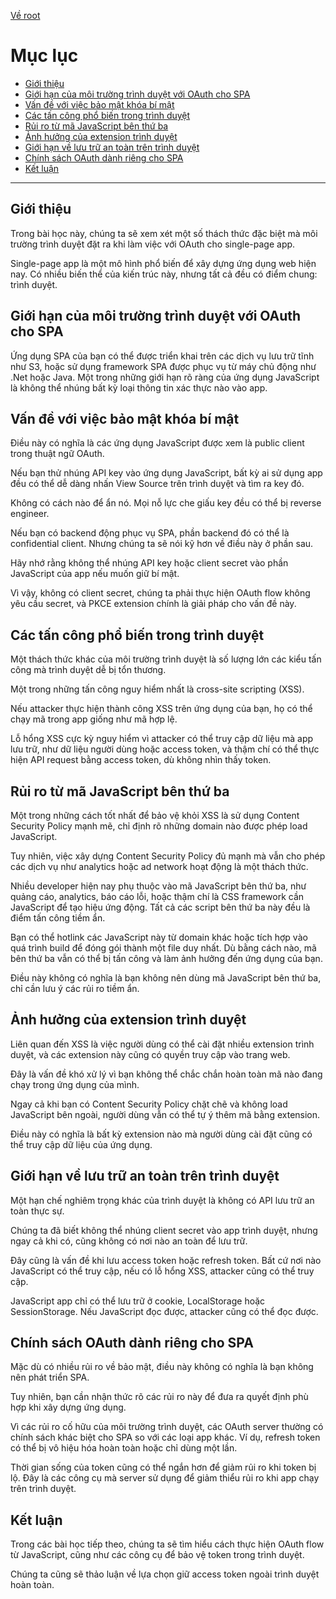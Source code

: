 [Về root](../README.md)

# Mục lục

-   [Giới thiệu](#giới-thiệu)
-   [Giới hạn của môi trường trình duyệt với OAuth cho SPA](#giới-hạn-của-môi-trường-trình-duyệt-với-oauth-cho-spa)
-   [Vấn đề với việc bảo mật khóa bí mật](#vấn-đề-với-việc-bảo-mật-khóa-bí-mật)
-   [Các tấn công phổ biến trong trình duyệt](#các-tấn-công-phổ-biến-trong-trình-duyệt)
-   [Rủi ro từ mã JavaScript bên thứ ba](#rủi-ro-từ-mã-javascript-bên-thứ-ba)
-   [Ảnh hưởng của extension trình duyệt](#ảnh-hưởng-của-extension-trình-duyệt)
-   [Giới hạn về lưu trữ an toàn trên trình duyệt](#giới-hạn-về-lưu-trữ-an-toàn-trên-trình-duyệt)
-   [Chính sách OAuth dành riêng cho SPA](#chính-sách-oauth-dành-riêng-cho-spa)
-   [Kết luận](#kết-luận)

---

## Giới thiệu

Trong bài học này, chúng ta sẽ xem xét một số thách thức đặc biệt mà môi trường trình duyệt đặt ra khi làm việc với OAuth cho single-page app.

Single-page app là một mô hình phổ biến để xây dựng ứng dụng web hiện nay. Có nhiều biến thể của kiến trúc này, nhưng tất cả đều có điểm chung: trình duyệt.

## Giới hạn của môi trường trình duyệt với OAuth cho SPA

Ứng dụng SPA của bạn có thể được triển khai trên các dịch vụ lưu trữ tĩnh như S3, hoặc sử dụng framework SPA được phục vụ từ máy chủ động như .Net hoặc Java. Một trong những giới hạn rõ ràng của ứng dụng JavaScript là không thể nhúng bất kỳ loại thông tin xác thực nào vào app.

## Vấn đề với việc bảo mật khóa bí mật

Điều này có nghĩa là các ứng dụng JavaScript được xem là public client trong thuật ngữ OAuth.

Nếu bạn thử nhúng API key vào ứng dụng JavaScript, bất kỳ ai sử dụng app đều có thể dễ dàng nhấn View Source trên trình duyệt và tìm ra key đó.

Không có cách nào để ẩn nó. Mọi nỗ lực che giấu key đều có thể bị reverse engineer.

Nếu bạn có backend động phục vụ SPA, phần backend đó có thể là confidential client. Nhưng chúng ta sẽ nói kỹ hơn về điều này ở phần sau.

Hãy nhớ rằng không thể nhúng API key hoặc client secret vào phần JavaScript của app nếu muốn giữ bí mật.

Vì vậy, không có client secret, chúng ta phải thực hiện OAuth flow không yêu cầu secret, và PKCE extension chính là giải pháp cho vấn đề này.

## Các tấn công phổ biến trong trình duyệt

Một thách thức khác của môi trường trình duyệt là số lượng lớn các kiểu tấn công mà trình duyệt dễ bị tổn thương.

Một trong những tấn công nguy hiểm nhất là cross-site scripting (XSS).

Nếu attacker thực hiện thành công XSS trên ứng dụng của bạn, họ có thể chạy mã trong app giống như mã hợp lệ.

Lỗ hổng XSS cực kỳ nguy hiểm vì attacker có thể truy cập dữ liệu mà app lưu trữ, như dữ liệu người dùng hoặc access token, và thậm chí có thể thực hiện API request bằng access token, dù không nhìn thấy token.

## Rủi ro từ mã JavaScript bên thứ ba

Một trong những cách tốt nhất để bảo vệ khỏi XSS là sử dụng Content Security Policy mạnh mẽ, chỉ định rõ những domain nào được phép load JavaScript.

Tuy nhiên, việc xây dựng Content Security Policy đủ mạnh mà vẫn cho phép các dịch vụ như analytics hoặc ad network hoạt động là một thách thức.

Nhiều developer hiện nay phụ thuộc vào mã JavaScript bên thứ ba, như quảng cáo, analytics, báo cáo lỗi, hoặc thậm chí là CSS framework cần JavaScript để tạo hiệu ứng động. Tất cả các script bên thứ ba này đều là điểm tấn công tiềm ẩn.

Bạn có thể hotlink các JavaScript này từ domain khác hoặc tích hợp vào quá trình build để đóng gói thành một file duy nhất. Dù bằng cách nào, mã bên thứ ba vẫn có thể bị tấn công và làm ảnh hưởng đến ứng dụng của bạn.

Điều này không có nghĩa là bạn không nên dùng mã JavaScript bên thứ ba, chỉ cần lưu ý các rủi ro tiềm ẩn.

## Ảnh hưởng của extension trình duyệt

Liên quan đến XSS là việc người dùng có thể cài đặt nhiều extension trình duyệt, và các extension này cũng có quyền truy cập vào trang web.

Đây là vấn đề khó xử lý vì bạn không thể chắc chắn hoàn toàn mã nào đang chạy trong ứng dụng của mình.

Ngay cả khi bạn có Content Security Policy chặt chẽ và không load JavaScript bên ngoài, người dùng vẫn có thể tự ý thêm mã bằng extension.

Điều này có nghĩa là bất kỳ extension nào mà người dùng cài đặt cũng có thể truy cập dữ liệu của ứng dụng.

## Giới hạn về lưu trữ an toàn trên trình duyệt

Một hạn chế nghiêm trọng khác của trình duyệt là không có API lưu trữ an toàn thực sự.

Chúng ta đã biết không thể nhúng client secret vào app trình duyệt, nhưng ngay cả khi có, cũng không có nơi nào an toàn để lưu trữ.

Đây cũng là vấn đề khi lưu access token hoặc refresh token. Bất cứ nơi nào JavaScript có thể truy cập, nếu có lỗ hổng XSS, attacker cũng có thể truy cập.

JavaScript app chỉ có thể lưu trữ ở cookie, LocalStorage hoặc SessionStorage. Nếu JavaScript đọc được, attacker cũng có thể đọc được.

## Chính sách OAuth dành riêng cho SPA

Mặc dù có nhiều rủi ro về bảo mật, điều này không có nghĩa là bạn không nên phát triển SPA.

Tuy nhiên, bạn cần nhận thức rõ các rủi ro này để đưa ra quyết định phù hợp khi xây dựng ứng dụng.

Vì các rủi ro cố hữu của môi trường trình duyệt, các OAuth server thường có chính sách khác biệt cho SPA so với các loại app khác. Ví dụ, refresh token có thể bị vô hiệu hóa hoàn toàn hoặc chỉ dùng một lần.

Thời gian sống của token cũng có thể ngắn hơn để giảm rủi ro khi token bị lộ. Đây là các công cụ mà server sử dụng để giảm thiểu rủi ro khi app chạy trên trình duyệt.

## Kết luận

Trong các bài học tiếp theo, chúng ta sẽ tìm hiểu cách thực hiện OAuth flow từ JavaScript, cũng như các công cụ để bảo vệ token trong trình duyệt.

Chúng ta cũng sẽ thảo luận về lựa chọn giữ access token ngoài trình duyệt hoàn toàn.
